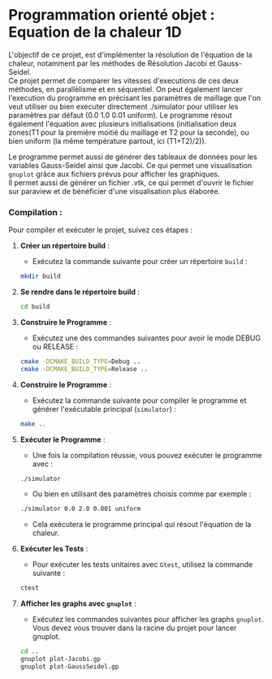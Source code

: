 # Programmation orienté objet : Equation de la chaleur 1D

L'objectif de ce projet, est d'implémenter la résolution de l'équation de la chaleur, notamment par les méthodes de Résolution Jacobi et Gauss-Seidel.  
Ce projet permet de comparer les vitesses d'executions de ces deux méthodes, en parallèlisme et en séquentiel. On peut également lancer l'execution du programme en précisant les paramètres de maillage que l'on veut utiliser ou bien executer directement ./simulator pour utiliser les paramètres par défaut (0.0 1.0 0.01 uniform). Le programme résout également l'équation avec plusieurs initialisations (initialisation deux zones(T1 pour la première moitié du maillage et T2 pour la seconde), ou bien uniform (la même température partout, ici (T1+T2)/2)).  

Le programme permet aussi de générer des tableaux de données pour les variables Gauss-Seidel ainsi que Jacobi. Ce qui permet une visualisation `gnuplot` grâce aux fichiers prévus pour afficher les graphiques.  
Il permet aussi de générer un fichier .vtk, ce qui permet d'ouvrir le fichier sur paraview et de bénéficier d'une visualisation plus élaborée. 


### Compilation : 
Pour compiler et exécuter le projet, suivez ces étapes :

1. **Créer un répertoire build** :
    - Exécutez la commande suivante pour créer un répertoire `build` :
    ```bash
    mkdir build
    ```

2. **Se rendre dans le répertoire build** :
    ```bash
    cd build
    ```

3. **Construire le Programme** :
    - Exécutez une des commandes suivantes pour avoir le mode DEBUG ou RELEASE :
    ```bash
    cmake -DCMAKE_BUILD_TYPE=Debug ..  
    cmake -DCMAKE_BUILD_TYPE=Release ..
    ```

4. **Construire le Programme** :
    - Exécutez la commande suivante pour compiler le programme et générer l'exécutable principal (`simulator`) :
    ```bash
    make ..  
    ```

5. **Exécuter le Programme** :
    - Une fois la compilation réussie, vous pouvez exécuter le programme avec :
    ```bash
    ./simulator
    ```
    - Ou bien en utilisant des paramètres choisis comme par exemple : 
    ```bash
    ./simulator 0.0 2.0 0.001 uniform
    ```
    - Cela exécutera le programme principal qui résout l'équation de la chaleur.

6. **Exécuter les Tests** :
    - Pour exécuter les tests unitaires avec `Gtest`, utilisez la commande suivante :
    ```bash
    ctest
    ```

7. **Afficher les graphs avec `gnuplot`** : 
    - Exécutez les commandes suivantes pour afficher les graphs `gnuplot`. Vous devez vous trouver dans la racine du projet pour lancer gnuplot.
    ```bash
    cd ..  
    gnuplot plot-Jacobi.gp  
    gnuplot plot-GaussSeidel.gp  
    ```
